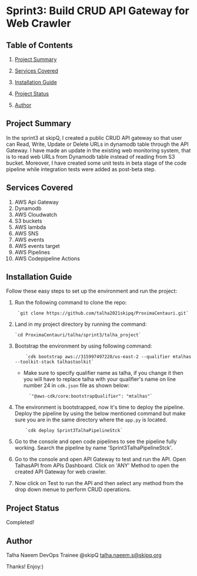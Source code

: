 

# Sprint3: Build CRUD API Gateway for Web Crawler 
## Table of Contents

1. [Project Summary](#Project-Summary)

2. [Services Covered](#Services-Covered)

3. [Installation Guide](#Installation-Guide)

4. [Project Status](#Project-Status)

5. [Author](#Author)

## Project Summary 

In the sprint3 at skipQ, I created a public CRUD API gateway so that user can Read, Write, Update or Delete URLs in dynamodb table through the API Gateway. I have made an update in the existing web monitoring system, that is to read web URLs from Dynamodb table instead of reading from S3 bucket.
Moreover, I have created some unit tests in beta stage of the code pipeline while integration tests were added as post-beta step. 
## Services Covered

1. AWS Api Gateway
2. Dynamodb
3. AWS Cloudwatch
4. S3 buckets
5. AWS lambda
6. AWS SNS
7. AWS events
8. AWS events target
9. AWS Pipelines
10. AWS Codepipeline Actions

## Installation Guide

Follow these easy steps to set up the environment and run the project:

1. Run the following command to clone the repo:
	
	    `git clone https://github.com/talha2021skipq/ProximaCentauri.git`

2. Land in my project directory by running the command:

	   `cd ProximaCentauri/talha/sprint3/talha_project`

3. Bootstrap the environment by using following command:

           `cdk bootstrap aws://315997497220/us-east-2 --qualifier mtalhas --toolkit-stack talhastoolkit`
 	- Make sure to specify qualifier name as talha, if you change it then you will have to replace talha with your qualifier's name on line number 24 in `cdk.json` file as shown below:

 			`"@aws-cdk/core:bootstrapQualifier": "mtalhas"`
4. The environment is bootstrapped, now it's time to deploy the pipeline. Deploy the pipeline by using the below mentioned command but make sure you are in the same directory where the `app.py` is located.  
          
           `cdk deploy Sprint3TalhaPipelineStck`
5. Go to the console and open code pipelines to see the pipeline fully working. Search the pipeline by name 'Sprint3TalhaPipelineStck'. 
6. Go to the console and open API Gateway to test and run the API. Open TalhasAPI from APIs Dashboard. Click on 'ANY' Method to open the created API Gateway for web crawler.
7. Now click on Test to run the API and then select any method from the drop down menue to perform CRUD operations.

## Project Status

Completed!

## Author

 Talha Naeem 
DevOps Trainee @skipQ 
talha.naeem.s@skipq.org

Thanks! Enjoy:)

